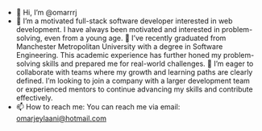- 👋 Hi, I’m @omarrrj
- 👀 I’m a motivated full-stack software developer interested in web development. I have always been motivated and interested in problem-solving, even from a young age. 
🌱 I’ve recently graduated from Manchester Metropolitan University with a degree in Software Engineering. This academic experience has further honed my problem-solving skills and prepared me for real-world challenges.
💞️ I’m eager to collaborate with teams where my growth and learning paths are clearly defined. I’m looking to join a company with a larger development team or experienced mentors to continue advancing my skills and contribute effectively.
- 📫 How to reach me: You can reach me via email: omarjeylaani@hotmail.com

<!---
omarrrj/omarrrj is a ✨ special ✨ repository because its `README.md` (this file) appears on your GitHub profile.
You can click the Preview link to take a look at your changes.
--->
